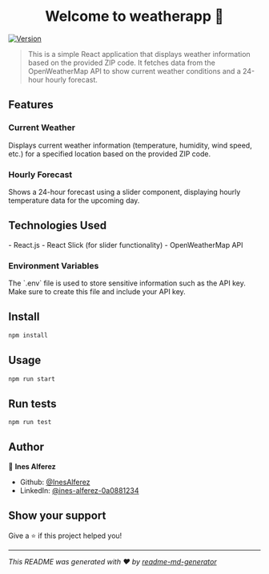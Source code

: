 <h1 align="center">Welcome to weatherapp 👋</h1>
<p>
  <a href="https://www.npmjs.com/package/weatherapp" target="_blank">
    <img alt="Version" src="https://img.shields.io/npm/v/weatherapp.svg">
  </a>
</p>

> This is a simple React application that displays weather information based on the provided ZIP code. It fetches data from the OpenWeatherMap API to show current weather conditions and a 24-hour hourly forecast.

<h2>Features</h2>

<h3>Current Weather</h3>
Displays current weather information (temperature, humidity, wind speed, etc.) for a specified location based on the provided ZIP code.

<h3>Hourly Forecast</h3>
Shows a 24-hour forecast using a slider component, displaying hourly temperature data for the upcoming day.

<h2>Technologies Used</h2>
- React.js
- React Slick (for slider functionality)
- OpenWeatherMap API

<h3>Environment Variables</h3>
The `.env` file is used to store sensitive information such as the API key. Make sure to create this file and include your API key.


## Install

```sh
npm install
```

## Usage

```sh
npm run start
```

## Run tests

```sh
npm run test
```

## Author

👤 **Ines Alferez**

* Github: [@InesAlferez](https://github.com/InesAlferez)
* LinkedIn: [@ines-alferez-0a0881234](https://linkedin.com/in/ines-alferez-0a0881234)

## Show your support

Give a ⭐️ if this project helped you!

***
_This README was generated with ❤️ by [readme-md-generator](https://github.com/kefranabg/readme-md-generator)_
